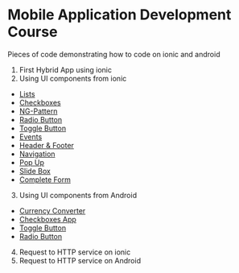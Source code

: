 # Mobile Application Development Course
Pieces of code demonstrating how to code on ionic and android
1. First Hybrid App using ionic
2. Using UI components from ionic
  * [Lists](https://github.com/mariaborbones/students_mobile_projects/tree/master/Hybrid%20Ionic/Header%26Footer)
  * [Checkboxes](https://github.com/mariaborbones/students_mobile_projects/tree/master/Hybrid%20Ionic/checkbox)
  * [NG-Pattern](https://github.com/mariaborbones/students_mobile_projects/tree/master/Hybrid%20Ionic/input-ngpattern)
  * [Radio Button](https://github.com/mariaborbones/students_mobile_projects/tree/master/Hybrid%20Ionic/radiobutton)
  * [Toggle Button](https://github.com/mariaborbones/students_mobile_projects/tree/master/Hybrid%20Ionic/togglebutton)
  * [Events](https://github.com/mariaborbones/students_mobile_projects/tree/master/Hybrid%20Ionic/buttonevents)
  * [Header & Footer](https://github.com/mariaborbones/students_mobile_projects/tree/master/Hybrid%20Ionic/Header%26Footer)
  * [Navigation](https://github.com/mariaborbones/students_mobile_projects/tree/master/Hybrid%20Ionic/Navigation)
  * [Pop Up](https://github.com/mariaborbones/students_mobile_projects/tree/master/Hybrid%20Ionic/popup)
  * [Slide Box](https://github.com/mariaborbones/students_mobile_projects/tree/master/Hybrid%20Ionic/slide)
  * [Complete Form](https://github.com/mariaborbones/students_mobile_projects/tree/master/Hybrid%20Ionic/complete-form)

3. Using UI components from Android
  * [Currency Converter](https://github.com/mariaborbones/students_mobile_projects/tree/master/Native/CurrencyConverter)
  * [Checkboxes App](https://github.com/mariaborbones/students_mobile_projects/tree/master/Native/CheckboxApp)
  * [Toggle Button](https://github.com/mariaborbones/students_mobile_projects/tree/master/Native/ToggleButton)
  * [Radio Button](https://github.com/mariaborbones/students_mobile_projects/tree/master/Native/RadioButton)
  
4. Request to HTTP service on ionic
5. Request to HTTP service on Android
